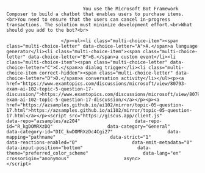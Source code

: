 <p class="card-text">
							
								You use the Microsoft Bot Framework Composer to build a chatbot that enables users to purchase items.<br>You need to ensure that the users can cancel in-progress transactions. The solution must minimize development effort.<br>What should you add to the bot?<br>
							
						</p><ul><li class="multi-choice-item"><span class="multi-choice-letter" data-choice-letter="A">A.</span>a language generator</li><li class="multi-choice-item"><span class="multi-choice-letter" data-choice-letter="B">B.</span>a custom event</li><li class="multi-choice-item"><span class="multi-choice-letter" data-choice-letter="C">C.</span>a dialog trigger</li><li class="multi-choice-item correct-hidden"><span class="multi-choice-letter" data-choice-letter="D">D.</span>a conversation activity</li></ul><p><a href="https://www.examtopics.com/discussions/microsoft/view/80793-exam-ai-102-topic-5-question-17-discussion/">https://www.examtopics.com/discussions/microsoft/view/80793-exam-ai-102-topic-5-question-17-discussion/</a></p><p><a href="https://azsamples.github.io/ai102/mirror/topic-05-question-17.html">https://azsamples.github.io/ai102/mirror/topic-05-question-17.html</a></p><script src="https://giscus.app/client.js"                    data-repo="azsamples/az204"                    data-repo-id="R_kgDOMRXzDQ"                    data-category="General"                    data-category-id="DIC_kwDOMRXzDc4Cgi27"                    data-mapping="pathname"                    data-strict="1"                    data-reactions-enabled="0"                    data-emit-metadata="0"                    data-input-position="bottom"                    data-theme="preferred_color_scheme"                    data-lang="en"                    crossorigin="anonymous"                    async>                    </script>
